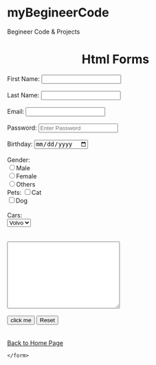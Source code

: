 # myBegineerCode
Begineer Code &amp; Projects 

<!DOCTYPE html>
<html lang="en">
<head>
    <meta charset="UTF-8">
    <meta http-equiv="X-UA-Compatible" content="IE=edge">
    <meta name="viewport" content="width=device-width, initial-scale=1.0">
    <title>Form</title>
</head>
<body>
    <center><h1>Html Forms</h1></center>
    <form methos="get">
        First Name: <input type="text" name="firstname"><br><br>
        Last Name: <input type="text" name="lastname"><br><br>
        Email: <input type="email" name="email"><br><br>
        Password: <input type="text" required placeholder="Enter Password" min="5" name="password"><br><br> 
        Birthday: <input type="date" name="birthday"><br><br>
        Gender:<br>
        <input type="radio" name="sex" value="male">Male<br>
        <input type="radio" name="sex" value="female">Female<br>
        <input type="radio" name="sex" values=""other>Others<br>
        Pets:
        <input type="Checkbox" name="cat">Cat<br>
        <input type="Checkbox" name="dog">Dog<br><br>
        Cars:<br>
        <select name="car">
            <option value="volvo">Volvo</option>
            <option value="audi">Audi</option>
        </select><br><br><br>
        <textarea name="text" id="" cols="30" rows="10" ></textarea>
        <!-- To make text area not to be expandable use css i.e style="resize:none" -->
        <Br><br>
        <input type="submit" value="click me">
        <input type="reset">
        <br>
        <br>
        <br>
        <a href="startup.html">Back to Home Page</a>
        
    </form>
</body>
</html>
